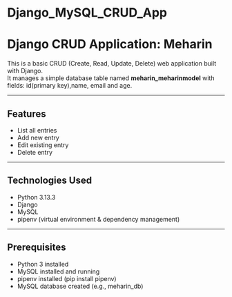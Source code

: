 # Django_MySQL_CRUD_App
# Django CRUD Application: Meharin

This is a basic CRUD (Create, Read, Update, Delete) web application built with Django.  
It manages a simple database table named **meharin_meharinmodel** with fields: id(primary key),name, email and age.

---

## Features

- List all entries
- Add new entry
- Edit existing entry
- Delete entry

---

## Technologies Used

- Python 3.13.3
- Django
- MySQL
- pipenv (virtual environment & dependency management)

---

## Prerequisites

- Python 3 installed
- MySQL installed and running
- pipenv installed (pip install pipenv)
- MySQL database created (e.g., meharin_db)
